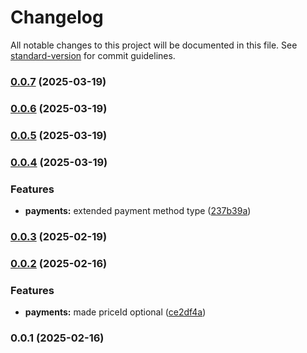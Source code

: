 # Changelog

All notable changes to this project will be documented in this file. See [standard-version](https://github.com/conventional-changelog/standard-version) for commit guidelines.

### [0.0.7](https://github.com/sus-org-pl/ngo-campaigns/compare/v0.0.6...v0.0.7) (2025-03-19)

### [0.0.6](https://github.com/sus-org-pl/ngo-campaigns/compare/v0.0.5...v0.0.6) (2025-03-19)

### [0.0.5](https://github.com/sus-org-pl/ngo-campaigns/compare/v0.0.4...v0.0.5) (2025-03-19)

### [0.0.4](https://github.com/sus-org-pl/ngo-campaigns/compare/v0.0.3...v0.0.4) (2025-03-19)


### Features

* **payments:** extended payment method type ([237b39a](https://github.com/sus-org-pl/ngo-campaigns/commit/237b39a0b534dd4f6fe9e671a935dc2834e54c78))

### [0.0.3](https://github.com/sus-org-pl/ngo-campaigns/compare/v0.0.2...v0.0.3) (2025-02-19)

### [0.0.2](https://github.com/sus-org-pl/ngo-campaigns/compare/v0.0.1...v0.0.2) (2025-02-16)


### Features

* **payments:** made priceId optional ([ce2df4a](https://github.com/sus-org-pl/ngo-campaigns/commit/ce2df4a1d1a30535de93efc43e09f9386b68cd9c))

### 0.0.1 (2025-02-16)
